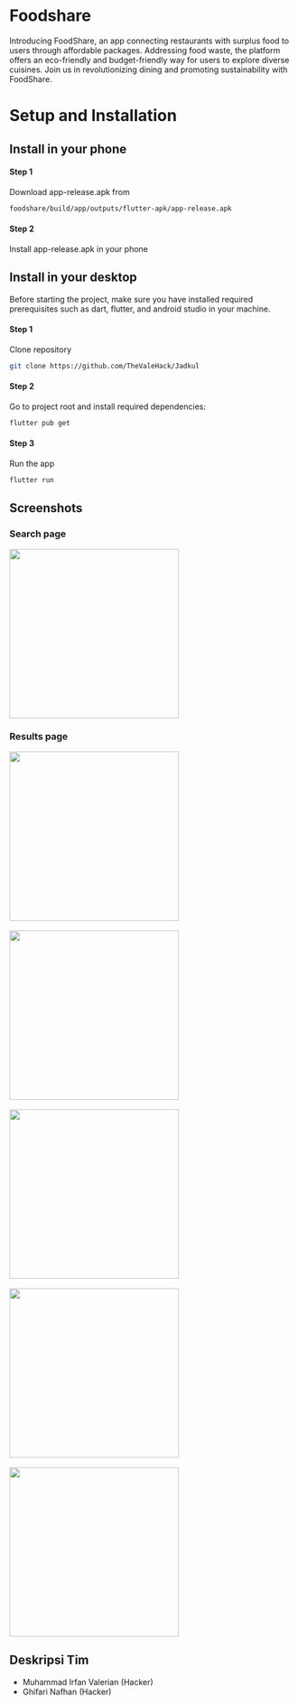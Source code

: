 # Foodshare

Introducing FoodShare, an app connecting restaurants with surplus food to users through affordable packages. Addressing food waste, the platform offers an eco-friendly and budget-friendly way for users to explore diverse cuisines. Join us in revolutionizing dining and promoting sustainability with FoodShare.

# Setup and Installation
## Install in your phone
#### Step 1
Download app-release.apk from
```sh
foodshare/build/app/outputs/flutter-apk/app-release.apk
```
#### Step 2
Install app-release.apk in your phone


## Install in your desktop
Before starting the project, make sure you have installed required prerequisites such as dart, flutter, and android studio in your machine.
#### Step 1
Clone repository
```sh
git clone https://github.com/TheValeHack/Jadkul
```
#### Step 2
Go to project root and install required dependencies:
```sh
flutter pub get 
```
#### Step 3
Run the app
```sh
flutter run 
```


## Screenshots
### Search page
<img src="https://github.com/GG-Bang-GDSC/foodshare/assets/50583705/cd618660-2d61-43e1-87bb-421bdbe19298" width="300" />
<br />

### Results page
<img src="https://github.com/GG-Bang-GDSC/foodshare/assets/50583705/a9464aa3-b81d-47b2-abcc-63219b4cc900" width="300" />
<br /><br />
<img src="https://github.com/GG-Bang-GDSC/foodshare/assets/50583705/880798ab-3692-45c0-be43-9193e4941952" width="300" />
<br /><br />
<img src="https://github.com/GG-Bang-GDSC/foodshare/assets/50583705/f0207b38-068f-4786-8e3e-eb2520649c80" width="300" />
<br /><br />
<img src="https://github.com/GG-Bang-GDSC/foodshare/assets/50583705/f75a5663-cf45-4a46-85c5-388b63ca4857" width="300" />
<br /><br />
<img src="https://github.com/GG-Bang-GDSC/foodshare/assets/50583705/097c07e3-2e93-48f3-a082-bbd05727db8e" width="300" />

## Deskripsi Tim
- Muhammad Irfan Valerian (Hacker)
- Ghifari Nafhan (Hacker)
